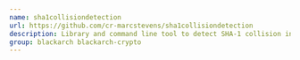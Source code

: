 ```yaml
---
name: sha1collisiondetection
url: https://github.com/cr-marcstevens/sha1collisiondetection
description: Library and command line tool to detect SHA-1 collision in a file URL : https://github.
group: blackarch blackarch-crypto
---
```

